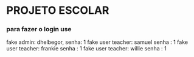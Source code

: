 # PROJETO ESCOLAR #

### para fazer o login use ###

fake admin: dhelbegor, senha: 1
fake user teacher: samuel senha : 1
fake user teacher: frankie senha : 1
fake user teacher: willie senha : 1
